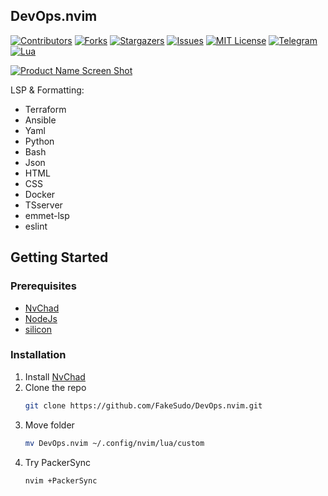 <!-- DevOps.nvim -->
## DevOps.nvim

[![Contributors][contributors-shield]][contributors-url]
[![Forks][forks-shield]][forks-url]
[![Stargazers][stars-shield]][stars-url]
[![Issues][issues-shield]][issues-url]
[![MIT License][license-shield]][license-url]
[![Telegram][telegram-shield]][telegram-url]
[![Lua][lua]][lua-url]

[![Product Name Screen Shot][product-screenshot]](https://github.com/NvChad/NvChad)

LSP & Formatting:
* Terraform
* Ansible
* Yaml
* Python
* Bash
* Json
* HTML
* CSS
* Docker
* TSserver
* emmet-lsp
* eslint

<!-- GETTING STARTED -->
## Getting Started
### Prerequisites

* [NvChad](http://github.com/nvchad/nvchad)
* [NodeJs](http://nodejs.org)
* [silicon](https://github.com/Aloxaf/silicon)


### Installation

1. Install [NvChad](https://github.com/nvchad/nvchad)
2. Clone the repo
   ```sh
   git clone https://github.com/FakeSudo/DevOps.nvim.git
   ```
3. Move folder
   ```sh
   mv DevOps.nvim ~/.config/nvim/lua/custom
   ```
4. Try PackerSync
   ```sh
   nvim +PackerSync
   ```


<!-- MARKDOWN LINKS & IMAGES -->
<!-- https://www.markdownguide.org/basic-syntax/#reference-style-links -->
[contributors-shield]: https://img.shields.io/github/contributors/FakeSudo/DevOps.nvim?style=for-the-badge
[contributors-url]: https://github.com/FakeSudo/DevOps.nvim/graphs/contributors
[forks-shield]: https://img.shields.io/github/forks/FakeSudo/DevOps.nvim?style=for-the-badge
[forks-url]: https://github.com/FakeSudo/DevOps.nvim/network/members
[stars-shield]: https://img.shields.io/github/stars/FakeSudo/DevOps.nvim?style=for-the-badge
[stars-url]: https://github.com/FakeSudo/DevOps.nvim/stargazers
[issues-shield]: https://img.shields.io/github/issues/FakeSudo/DevOps.nvim?style=for-the-badge
[issues-url]: https://github.com/FakeSudo/DevOps.nvim/issues
[license-shield]: https://img.shields.io/github/license/FakeSudo/DevOps.nvim?style=for-the-badge
[license-url]: https://github.com/FakeSudo/DevOps.nvim/blob/main/LICENSE.md
[telegram-shield]: https://img.shields.io/badge/Telegram-blue.svg?style=for-the-badge&logo=telegram
[telegram-url]: https://t.me/FakeSudo
[product-screenshot]: https://github.com/NvChad/nvchad.github.io/raw/src/static/img/screenshots/main2.png
[lua]: https://img.shields.io/badge/Lua-blue.svg?style=for-the-badge&logo=lua
[lua-url]: https://lua.org/

